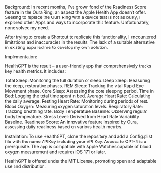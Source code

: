 
Background:
In recent months, I've grown fond of the Readiness Score feature in the Oura Ring, an aspect the Apple Health App doesn't offer. 
Seeking to replace the Oura Ring with a device that is not as bulky, I explored other Apps and ways to incorporate this feature. 
Unfortunately, none solved my need.

After trying to create a Shortcut to replicate this functionality, I encountered limitations and inaccuracies in the results. 
The lack of a suitable alternative in existing apps led me to develop my own solution.

Implementation:

HealthGPT is the result – a user-friendly app that comprehensively tracks key health metrics. It includes:

Total Sleep: Monitoring the full duration of sleep.
Deep Sleep: Measuring the deep, restorative phases.
REM Sleep: Tracking the vital Rapid Eye Movement phase.
Core Sleep: Assessing the core sleeping period.
Time in Bed: Logging the total time spent in bed.
Average Heart Rate: Calculating the daily average.
Resting Heart Rate: Monitoring during periods of rest.
Blood Oxygen: Measuring oxygen saturation levels.
Respiratory Rate: Tracking breathing rate.
Body Temperature Baseline: Observing regular body temperature.
Stress Level: Derived from Heart Rate Variability Baseline.
Readiness Score: An innovative feature inspired by Oura, assessing daily readiness based on various health metrics.


Installation:
To use HealthGPT, clone the repository and add a Config.plist file with the name APIKey including your API Key. 
Access to GPT-4 is a prerequisite. 
The app is compatible with Apple Watches capable of blood oxygen measurement and requires iOS 17.1 or later.

HealthGPT is offered under the MIT License, promoting open and adaptable use and distribution.
